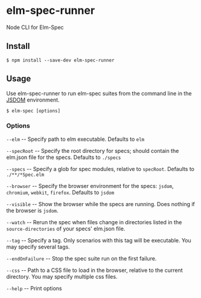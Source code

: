 elm-spec-runner
===============

Node CLI for Elm-Spec

## Install

```
$ npm install --save-dev elm-spec-runner
```

## Usage

Use elm-spec-runner to run elm-spec suites from the command line in the [JSDOM](https://github.com/jsdom/jsdom) environment.

```
$ elm-spec [options]
```

### Options

`--elm` -- Specify path to elm executable. Defaults to `elm`

`--specRoot` -- Specify the root directory for specs; should contain the elm.json file for the specs. Defaults to `./specs`

`--specs` -- Specify a glob for spec modules, relative to `specRoot`. Defaults to `./**/*Spec.elm`

`--browser` -- Specify the browser environment for the specs: `jsdom`, `chromium`, `webkit`, `firefox`. Defaults to `jsdom`

`--visible` -- Show the browser while the specs are running. Does nothing if the browser is `jsdom`.

`--watch` -- Rerun the spec when files change in directories listed in the `source-directories` of your specs' elm.json file.

`--tag` -- Specify a tag. Only scenarios with this tag will be executable. You may specify several tags.

`--endOnFailure` -- Stop the spec suite run on the first failure.

`--css` -- Path to a CSS file to load in the browser, relative to the current directory. You may specify multiple css files.

`--help` -- Print options